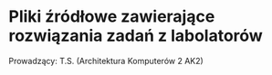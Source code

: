 # Pliki źródłowe zawierające rozwiązania zadań z labolatorów

Prowadzący: T.S. (Architektura Komputerów 2 AK2)


